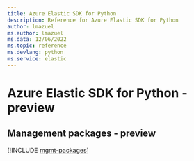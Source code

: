 ```yaml
---
title: Azure Elastic SDK for Python
description: Reference for Azure Elastic SDK for Python
author: lmazuel
ms.author: lmazuel
ms.data: 12/06/2022
ms.topic: reference
ms.devlang: python
ms.service: elastic
---
```

# Azure Elastic SDK for Python - preview

## Management packages - preview
[!INCLUDE [mgmt-packages](elastic-mgmt-index.md)]